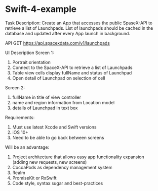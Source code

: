 # Swift-4-example

Task Description:
Create an App that accesses the public SpaseX-API to retrieve a list of Launchpads.
List of launchpads should be cached in the database and updated after every App launch in background.

API
GET https://api.spacexdata.com/v1/launchpads

UI Description
Screen 1:
1) Portrait orientation
2) Connect to the SpaceX-API to retrieve a list of Launchpads
3) Table view cells display fullName and status of Launchpad
4) Open detail of Launchpad on selection of cell

Screen 2:
1) fullName in title of view controller
2) name and region information from Location model
3) details of Launchpad in text box

Requirements:
1) Must use latest Xcode and Swift versions
2) iOS 10+
3) Need to be able to go back between screens

Will be an advantage:
1) Project architecture that allows easy app functionality expansion (adding new requests, new screens)
2) CocoaPods as dependency management system
3) Realm
4) PromiseKit or RxSwift
5) Code style, syntax sugar and best-practices
